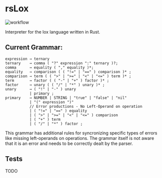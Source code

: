# rsLox

![workflow](https://github.com/LionsWrath/rsLox/actions/workflows/rust.yml/badge.svg)

Interpreter for the lox language written in Rust.

## Current Grammar:

```
expression → ternary
ternary    → comma ( "?" expression ":" ternary )?;
comma      → equality ( "," equality )*;
equality   → comparison ( ( "!=" | "==" ) comparison )* ;
comparison → term ( ( ">" | ">=" | "<" | "<=" ) term )* ;
term       → factor ( ( "-" | "+" ) factor )* ;
factor     → unary ( ( "/" | "*" ) unary )* ;
unary      → ( "!" | "-" ) unary
           | primary ;
primary    → NUMBER | STRING | "true" | "false" | "nil"
           | "(" expression ")"
           // Error productions - No Left-Operand on operation
           | ( "!=" | "==" ) equality
           | ( ">" | ">=" | "<" | "<=" ) comparison
           | ( "+" ) term
           | ( "/" | "*" ) factor ;
```

This grammar has additional rules for syncronizing specific types of errors like
missing left-operands on operations. The grammar itself is not aware that it is an
error and needs to be correctly dealt by the parser.

## Tests

TODO
